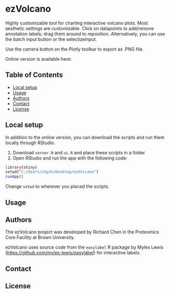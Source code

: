 # ezVolcano
Highly customizable tool for charting interactive volcano plots. Most aesthetic settings are customizable. Click on datapoints to add/remove annotation labels; drag them around to reposition. Alternatively, you can use the batch input button or the selectizeInput.

Use the camera button on the Plotly toolbar to export as .PNG file.

Online version is available here: 

## Table of Contents
- [Local setup](#local-setup)
- [Usage](#usage)
- [Authors](#authors)
- [Contact](#contact)
- [License](#license)

## Local setup
In addition to the online version, you can download the scripts and run them locally through RStudio. 

1. Download `server.R` and `ui.R` and place these scripts in a folder
2. Open RStudio and run the app with the following code:

```bash
library(shiny)
setwd("C:/Users/chpsh/Desktop/ezVolcano")
runApp()
```
Change `setwd` to wherever you placed the scripts.

## Usage
## Authors
The ezVolcano project was developed by Richard Chen in the Proteomics Core Facility at Brown University.

ezVolcano uses source code from the `easylabel` R package by Myles Lewis (https://github.com/myles-lewis/easylabel) for interactive labels.

## Contact


## License


